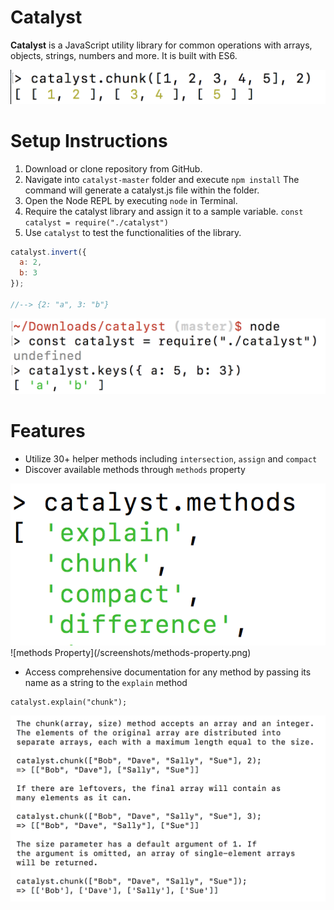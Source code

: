 # Catalyst

**Catalyst** is a JavaScript utility library for common operations with
arrays, objects, strings, numbers and more. It is built with ES6.

![chunk Method](/screenshots/chunk-method.png)

# Setup Instructions

1) Download or clone repository from GitHub.
2) Navigate into `catalyst-master` folder and execute `npm install`
The command will generate a catalyst.js file within the folder.
3) Open the Node REPL by executing `node` in Terminal.
4) Require the catalyst library and assign it to a sample variable.
`const catalyst = require("./catalyst")`
5) Use `catalyst` to test the functionalities of the library.

```javascript
catalyst.invert({
  a: 2,
  b: 3
});

//--> {2: "a", 3: "b"}
```

![Setup Process](/screenshots/setup.png)

# Features

- Utilize 30+ helper methods including `intersection`, `assign` and `compact`
- Discover available methods through `methods` property

<img src="./screenshots/methods-property.png" alt="methods Property">
![methods Property](/screenshots/methods-property.png)

- Access comprehensive documentation for any method by passing its
name as a string to the `explain` method

```
catalyst.explain("chunk");
```
![explain Method](/screenshots/explain-method.png)
